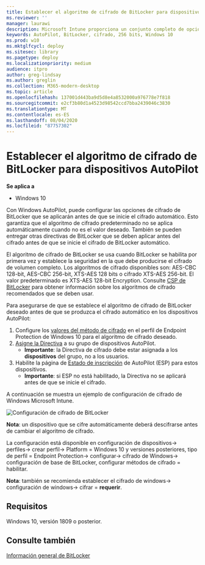 ```yaml
---
title: Establecer el algoritmo de cifrado de BitLocker para dispositivos AutoPilot
ms.reviewer: ''
manager: laurawi
description: Microsoft Intune proporciona un conjunto completo de opciones de configuración para administrar BitLocker en dispositivos Windows 10.
keywords: AutoPilot, BitLocker, cifrado, 256 bits, Windows 10
ms.prod: w10
ms.mktglfcycl: deploy
ms.sitesec: library
ms.pagetype: deploy
ms.localizationpriority: medium
audience: itpro
author: greg-lindsay
ms.author: greglin
ms.collection: M365-modern-desktop
ms.topic: article
ms.openlocfilehash: 137001d443ba9d5d8e4a8532000a976778e7f818
ms.sourcegitcommit: e2cf3b80d1a4523d98542ccd7bba2439046c3830
ms.translationtype: MT
ms.contentlocale: es-ES
ms.lasthandoff: 08/04/2020
ms.locfileid: "87757302"
---
```

# <a name="setting-the-bitlocker-encryption-algorithm-for-autopilot-devices"></a>Establecer el algoritmo de cifrado de BitLocker para dispositivos AutoPilot

**Se aplica a**

-   Windows 10

Con Windows AutoPilot, puede configurar las opciones de cifrado de BitLocker que se aplicarán antes de que se inicie el cifrado automático. Esto garantiza que el algoritmo de cifrado predeterminado no se aplica automáticamente cuando no es el valor deseado. También se pueden entregar otras directivas de BitLocker que se deben aplicar antes del cifrado antes de que se inicie el cifrado de BitLocker automático. 

El algoritmo de cifrado de BitLocker se usa cuando BitLocker se habilita por primera vez y establece la seguridad en la que debe producirse el cifrado de volumen completo. Los algoritmos de cifrado disponibles son: AES-CBC 128-bit, AES-CBC 256-bit, XTS-AES 128 bits o cifrado XTS-AES 256-bit. El valor predeterminado es XTS-AES 128-bit Encryption. Consulte [CSP de BitLocker](https://docs.microsoft.com/windows/client-management/mdm/bitlocker-csp) para obtener información sobre los algoritmos de cifrado recomendados que se deben usar.

Para asegurarse de que se establece el algoritmo de cifrado de BitLocker deseado antes de que se produzca el cifrado automático en los dispositivos AutoPilot:

1. Configure los [valores del método de cifrado](https://docs.microsoft.com/intune/endpoint-protection-windows-10#windows-encryption) en el perfil de Endpoint Protection de Windows 10 para el algoritmo de cifrado deseado. 
2. [Asigne la Directiva](https://docs.microsoft.com/intune/device-profile-assign) a su grupo de dispositivos AutoPilot. 
    - **Importante**: la Directiva de cifrado debe estar asignada a los **dispositivos** del grupo, no a los usuarios.
3. Habilite la página de [Estado de inscripción](enrollment-status.md) de AutoPilot (ESP) para estos dispositivos. 
    - **Importante**: si ESP no está habilitado, la Directiva no se aplicará antes de que se inicie el cifrado.

A continuación se muestra un ejemplo de configuración de cifrado de Windows Microsoft Intune.

   ![Configuración de cifrado de BitLocker](images/bitlocker-encryption.png)

**Nota**: un dispositivo que se cifre automáticamente deberá descifrarse antes de cambiar el algoritmo de cifrado.

La configuración está disponible en configuración de dispositivos-> perfiles-> crear perfil-> Platform = Windows 10 y versiones posteriores, tipo de perfil = Endpoint Protection-> configurar-> cifrado de Windows-> configuración de base de BitLocker, configurar métodos de cifrado = habilitar.

**Nota**: también se recomienda establecer el cifrado de windows-> configuración de windows-> cifrar = **requerir**.

## <a name="requirements"></a>Requisitos

Windows 10, versión 1809 o posterior.

## <a name="see-also"></a>Consulte también

[Información general de BitLocker](https://docs.microsoft.com/windows/security/information-protection/bitlocker/bitlocker-overview)
